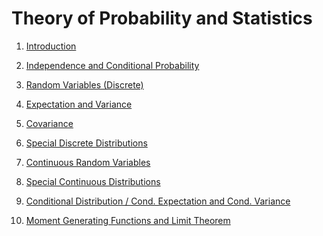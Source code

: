 Theory of Probability and Statistics
==============


 1. <a href="https://github.com/mirjalil/DataScience/blob/master/notebooks/statistics-probability/01-intro.ipynb">Introduction</a>  

 2. <a href="https://github.com/mirjalil/DataScience/blob/master/notebooks/statistics-probability/02-conditional-probability.ipynb">Independence and Conditional Probability</a>  

 3. <a href="https://github.com/mirjalil/DataScience/blob/master/notebooks/statistics-probability/03-random-variables.ipynb">Random Variables (Discrete)</a>  

 4. <a href="https://github.com/mirjalil/DataScience/blob/master/notebooks/statistics-probability/04-expectations_variance.ipynb">Expectation and Variance</a>  

 5. <a href="https://github.com/mirjalil/DataScience/blob/master/notebooks/statistics-probability/05_covariance.ipynb">Covariance</a>  

 6. <a href="https://github.com/mirjalil/DataScience/blob/master/notebooks/statistics-probability/06_discrete_distributions.ipynb">Special Discrete Distributions</a>  

 7. <a href="https://github.com/mirjalil/DataScience/blob/master/notebooks/statistics-probability/07_continuous_randomvariables.ipynb">Continuous Random Variables</a>  

 8. <a href="https://github.com/mirjalil/DataScience/blob/master/notebooks/statistics-probability/08_special-continuous-distributions.ipynb">Special Continuous Distributions</a>  

 9. <a href="https://github.com/mirjalil/DataScience/blob/master/notebooks/statistics-probability/09_conditional-distribution.ipynb">Conditional Distribution / Cond. Expectation and Cond. Variance</a>  

 10. <a href="https://github.com/mirjalil/DataScience/blob/master/notebooks/statistics-probability/10-moment-generating-functions.ipynb">Moment Generating Functions and Limit Theorem</a>  
 

